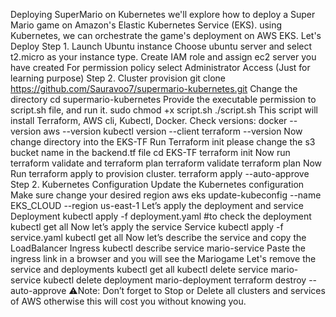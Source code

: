 Deploying SuperMario on Kubernetes
we'll explore how to deploy a Super Mario game on Amazon's Elastic Kubernetes Service (EKS). using Kubernetes, we can orchestrate the game's deployment on AWS EKS.
Let's Deploy
Step 1. Launch Ubuntu instance
Choose ubuntu server and select t2.micro as your instance type.
Create IAM role and assign ec2 server you have created
For permission policy select Administrator Access (Just for learning purpose)
Step 2. Cluster provision
git clone https://github.com/Sauravoo7/supermario-kubernetes.git
Change the directory
cd supermario-kubernetes
Provide the executable permission to script.sh file, and run it.
sudo chmod +x script.sh
./script.sh
This script will install Terraform, AWS cli, Kubectl, Docker.
Check versions: docker --version
aws --version
kubectl version --client
terraform --version
Now change directory into the EKS-TF
Run Terraform init
please change the s3 bucket name in the backend.tf file
cd EKS-TF
terraform init
Now run terraform validate and terraform plan
terraform validate
terraform plan
Now Run terraform apply to provision cluster.
terraform apply --auto-approve
Step 2. Kubernetes Configuration
Update the Kubernetes configuration
Make sure change your desired region
aws eks update-kubeconfig --name EKS_CLOUD --region us-east-1
Let’s apply the deployment and service
Deployment
kubectl apply -f deployment.yaml #to check the deployment
kubectl get all
Now let’s apply the service
Service
kubectl apply -f service.yaml
kubectl get all
Now let’s describe the service and copy the LoadBalancer Ingress
kubectl describe service mario-service
Paste the ingress link in a browser and you will see the Mariogame
Let's remove the service and deployments
kubectl get all
kubectl delete service mario-service
kubectl delete deployment mario-deployment
terraform destroy --auto-approve
⚠Note:
Don’t forget to Stop or Delete all clusters and services of AWS otherwise this will cost you without knowing you.